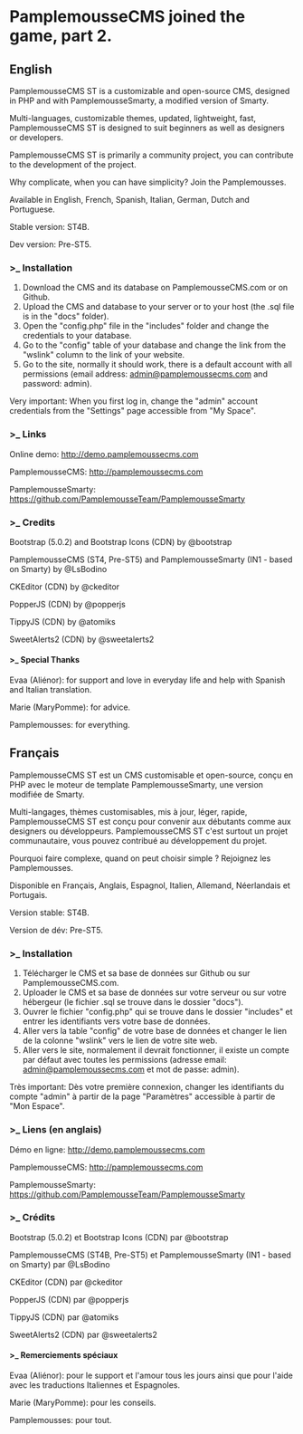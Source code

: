 # PamplemousseCMS joined the game, part 2.
## English
PamplemousseCMS ST is a customizable and open-source CMS, designed in PHP and with PamplemousseSmarty, a modified version of Smarty.

Multi-languages, customizable themes, updated, lightweight, fast, PamplemousseCMS ST is designed to suit beginners as well as designers or developers.

PamplemousseCMS ST is primarily a community project, you can contribute to the development of the project.

Why complicate, when you can have simplicity? Join the Pamplemousses.

Available in English, French, Spanish, Italian, German, Dutch and Portuguese.

Stable version: ST4B.

Dev version: Pre-ST5.


### >_ Installation
1. Download the CMS and its database on PamplemousseCMS.com or on Github.
2. Upload the CMS and database to your server or to your host (the .sql file is in the "docs" folder).
3. Open the "config.php" file in the "includes" folder and change the credentials to your database.
4. Go to the "config" table of your database and change the link from the "wslink" column to the link of your website.
5. Go to the site, normally it should work, there is a default account with all permissions (email address: admin@pamplemoussecms.com and password: admin).

Very important: When you first log in, change the "admin" account credentials from the "Settings" page accessible from "My Space".


### >_ Links
Online demo: http://demo.pamplemoussecms.com

PamplemousseCMS: http://pamplemoussecms.com

PamplemousseSmarty: https://github.com/PamplemousseTeam/PamplemousseSmarty


### >_ Credits
Bootstrap (5.0.2) and Bootstrap Icons (CDN) by @bootstrap

PamplemousseCMS (ST4, Pre-ST5) and PamplemousseSmarty (IN1 - based on Smarty) by @LsBodino

CKEditor (CDN) by @ckeditor

PopperJS (CDN) by @popperjs

TippyJS (CDN) by @atomiks

SweetAlerts2 (CDN) by @sweetalerts2


#### >_ Special Thanks
Evaa (Aliénor): for support and love in everyday life and help with Spanish and Italian translation.

Marie (MaryPomme): for advice.

Pamplemousses: for everything.


## Français
PamplemousseCMS ST est un CMS customisable et open-source, conçu en PHP avec le moteur de template PamplemousseSmarty, une version modifiée de Smarty.

Multi-langages, thèmes customisables, mis à jour, léger, rapide, PamplemousseCMS ST est conçu pour convenir aux débutants comme aux designers ou développeurs.
PamplemousseCMS ST c'est surtout un projet communautaire, vous pouvez contribué au développement du projet.

Pourquoi faire complexe, quand on peut choisir simple ? Rejoignez les Pamplemousses.

Disponible en Français, Anglais, Espagnol, Italien, Allemand, Néerlandais et Portugais.

Version stable: ST4B.

Version de dév: Pre-ST5.


### >_ Installation
1. Télécharger le CMS et sa base de données sur Github ou sur PamplemousseCMS.com.
2. Uploader le CMS et sa base de données sur votre serveur ou sur votre hébergeur (le fichier .sql se trouve dans le dossier "docs").
3. Ouvrer le fichier "config.php" qui se trouve dans le dossier "includes" et entrer les identifiants vers votre base de données.
4. Aller vers la table "config" de votre base de données et changer le lien de la colonne "wslink" vers le lien de votre site web.
5. Aller vers le site, normalement il devrait fonctionner, il existe un compte par défaut avec toutes les permissions (adresse email: admin@pamplemoussecms.com et mot de passe: admin).

Très important: Dès votre première connexion, changer les identifiants du compte "admin" à partir de la page "Paramètres" accessible à partir de "Mon Espace".


### >_ Liens (en anglais)
Démo en ligne: http://demo.pamplemoussecms.com

PamplemousseCMS: http://pamplemoussecms.com

PamplemousseSmarty: https://github.com/PamplemousseTeam/PamplemousseSmarty


### >_ Crédits
Bootstrap (5.0.2) et Bootstrap Icons (CDN) par @bootstrap

PamplemousseCMS (ST4B, Pre-ST5) et PamplemousseSmarty (IN1 - based on Smarty) par @LsBodino

CKEditor (CDN) par @ckeditor

PopperJS (CDN) par @popperjs

TippyJS (CDN) par @atomiks

SweetAlerts2 (CDN) par @sweetalerts2


#### >_ Remerciements spéciaux
Evaa (Aliénor): pour le support et l'amour tous les jours ainsi que pour l'aide avec les traductions Italiennes et Espagnoles.

Marie (MaryPomme): pour les conseils.

Pamplemousses: pour tout.